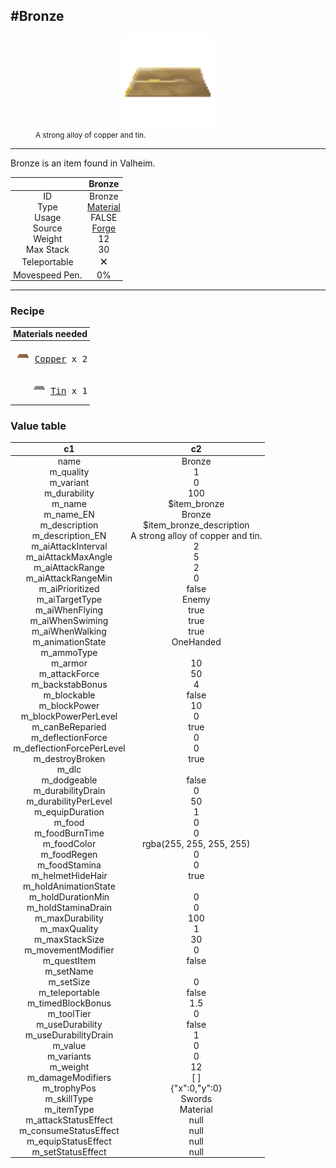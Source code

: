 <meta property="og:title" content="Bronze - MoreValheim" /><meta property="og:type" content="website" /><meta property="og:image" content="/assets/bronze.png" /><meta property="og:description" content="Bronze is an item found in Valheim." /><meta name="theme-color" content="#546D78"><meta name="twitter:card" content="summary_large_image">
#Bronze
-------------
<style>img {width:20px;}.tb {width:150px;display: block;margin-left: auto;margin-right: auto;}</style>

<style>.md-typeset table:not([class]) th:not([align]) {min-width:unset!important;}</style>
<style>td{padding:0em 0.3em!important;text-align:center!important;border-left:.05rem solid var(--md-default-fg-color--lightest)}</style>

<style>th{padding:0.1em 0.3em!important;text-align:center!important;font-weight:bold}</style>

<style>pre{text-align:right!important}</style>
<style>table tr td:first-child {border-left: 0;};</style>

<figure><img src="/assets/bronze.png" class="tb" /><figcaption><small>A strong alloy of copper and tin.</small></figcaption></figure>

-------------

Bronze is an item found in Valheim.

|        | Bronze              |
| ----------- | ------------------------------------ |
| ID |Bronze
| Type | [Material](../../types/material)
| Usage | FALSE<br>
| Source | [Forge](../../object/forge)
| Weight | 12 |
| Max Stack | 30 |
| Teleportable | 🗙
| Movespeed Pen. | 0%


-------------

### Recipe

| Materials needed |
| - |
| <pre>[![Copper](/assets/copper.png)](../../item/copper) [Copper](../copper) x 2</pre> |
| <pre>[![Tin](/assets/tin.png)](../../item/tin) [Tin](../tin) x 1</pre> |

### Value table
|c1|c2|
|----|----|
|name|Bronze|
|m_quality|1|
|m_variant|0|
|m_durability|100|
|m_name|$item_bronze|
|m_name_EN|Bronze|
|m_description|$item_bronze_description|
|m_description_EN|A strong alloy of copper and tin.|
|m_aiAttackInterval|2|
|m_aiAttackMaxAngle|5|
|m_aiAttackRange|2|
|m_aiAttackRangeMin|0|
|m_aiPrioritized|false|
|m_aiTargetType|Enemy|
|m_aiWhenFlying|true|
|m_aiWhenSwiming|true|
|m_aiWhenWalking|true|
|m_animationState|OneHanded|
|m_ammoType||
|m_armor|10|
|m_attackForce|50|
|m_backstabBonus|4|
|m_blockable|false|
|m_blockPower|10|
|m_blockPowerPerLevel|0|
|m_canBeReparied|true|
|m_deflectionForce|0|
|m_deflectionForcePerLevel|0|
|m_destroyBroken|true|
|m_dlc||
|m_dodgeable|false|
|m_durabilityDrain|0|
|m_durabilityPerLevel|50|
|m_equipDuration|1|
|m_food|0|
|m_foodBurnTime|0|
|m_foodColor|rgba(255, 255, 255, 255)|
|m_foodRegen|0|
|m_foodStamina|0|
|m_helmetHideHair|true|
|m_holdAnimationState||
|m_holdDurationMin|0|
|m_holdStaminaDrain|0|
|m_maxDurability|100|
|m_maxQuality|1|
|m_maxStackSize|30|
|m_movementModifier|0|
|m_questItem|false|
|m_setName||
|m_setSize|0|
|m_teleportable|false|
|m_timedBlockBonus|1.5|
|m_toolTier|0|
|m_useDurability|false|
|m_useDurabilityDrain|1|
|m_value|0|
|m_variants|0|
|m_weight|12|
|m_damageModifiers|[  ]|
|m_trophyPos|{"x":0,"y":0}|
|m_skillType|Swords|
|m_itemType|Material|
|m_attackStatusEffect|null|
|m_consumeStatusEffect|null|
|m_equipStatusEffect|null|
|m_setStatusEffect|null|
